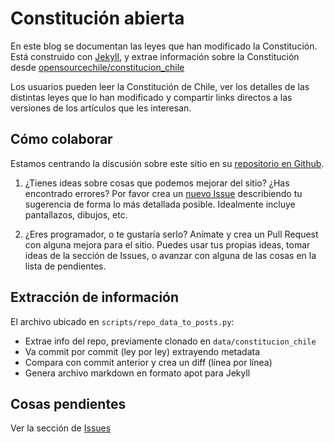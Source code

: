 # Constitución abierta

En este blog se documentan las leyes que han modificado la Constitución.
Está construido con [Jekyll](https://jekyllrb.com/), y extrae información sobre la Constitución desde [opensourcechile/constitucion_chile](https://github.com/opensourcechile/constitucion_chile)

Los usuarios pueden leer la Constitución de Chile, ver los detalles
de las distintas leyes que lo han modificado y compartir links directos
a las versiones de los artículos que les interesan.

## Cómo colaborar

Estamos centrando la discusión sobre este sitio en su [repositorio en Github](https://github.com/opensourcechile/constitucion).

1. ¿Tienes ideas sobre cosas que podemos mejorar del sitio? ¿Has encontrado
errores? Por favor crea un [nuevo Issue](https://github.com/opensourcechile/constitucion/issues/new) describiendo tu sugerencia
de forma lo más detallada posible. Idealmente incluye pantallazos,
dibujos, etc.

2. ¿Eres programador, o te gustaría serlo? Anímate y crea un Pull Request
con alguna mejora para el sitio. Puedes usar tus propias ideas, tomar ideas 
de la sección de Issues, o avanzar con alguna de las cosas en la lista de pendientes.

## Extracción de información

El archivo ubicado en `scripts/repo_data_to_posts.py`:

 - Extrae info del repo, previamente clonado en `data/constitucion_chile`
 - Va commit por commit (ley por ley) extrayendo metadata
 - Compara con commit anterior y crea un diff (línea por línea)
 - Genera archivo markdown en formato apot para Jekyll


## Cosas pendientes

Ver la sección de [Issues](https://github.com/opensourcechile/constitucion/issues)
